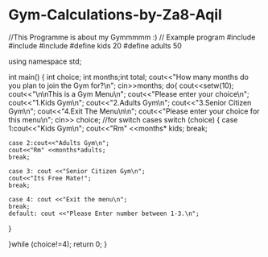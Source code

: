 # Gym-Calculations-by-Za8-Aqil
//This Programme is about my Gymmmmm :)
// Example program
#include <iostream>
#include <string>
#include <iomanip>
#define kids 20
#define adults 50

using namespace std;


int main()
{
    int choice; int months;int total;
    cout<<"How many months do you plan to join the Gym for?\n";
    cin>>months;
    do{
cout<<setw(10);
cout<<"\n\nThis is a Gym Menu\n";
cout<<"Please enter your choice\n";
cout<<"1.Kids Gym\n";
cout<<"2.Adults Gym\n";
cout<<"3.Senior Citizen Gym\n";
cout<<"4.Exit The Menu\n\n";
cout<<"Please enter your choice for this menu\n";
cin>> choice;
//for switch cases
switch (choice)
{
    case 1:cout<<"Kids Gym\n";
    cout<<"Rm" <<months* kids;
    break;
    
    case 2:cout<<"Adults Gym\n";
    cout<<"Rm" <<months*adults;
    break;
    
    case 3: cout <<"Senior Citizen Gym\n";
    cout<<"Its Free Mate!";
    break;
    
    case 4: cout <<"Exit the menu\n";
    break;
    default: cout <<"Please Enter number between 1-3.\n";
}


}while (choice!=4);
return 0;
}



    
